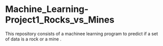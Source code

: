 # Machine_Learning-Project1_Rocks_vs_Mines

This repository consists of a machinee learning program to predict if a set of data is a rock or a mine .

